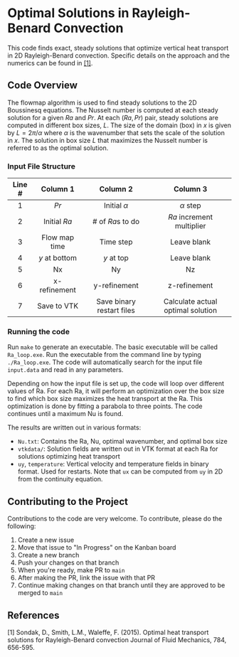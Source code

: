 # Optimal Solutions in Rayleigh-Benard Convection

This code finds exact, steady solutions that optimize vertical heat transport in 2D Rayleigh-Benard convection. Specific
details on the approach and the numerics can be found in [[1]](#1).

## Code Overview

The flowmap algorithm is used to find steady solutions to the 2D Boussinesq equations. The Nusselt number is computed at each
steady solution for a given $Ra$ and $Pr$. At each $(Ra, Pr)$ pair, steady solutions are computed in different box sizes,
$L$. The size of the domain (box) in $x$ is given by $L=2\pi/\alpha$ where $\alpha$ is the wavenumber that sets the scale of
the solution in $x$. The solution in box size $L$ that maximizes the Nusselt number is referred to as the optimal solution. 

### Input File Structure
| Line #   | Column 1      | Column 2                  | Column 3                          |
| :------: | :--------:    | :--------:                | :--------:                        |
| 1        | $Pr$          | Initial $\alpha$          | $\alpha$ step                     |
| 2        | Initial $Ra$  | # of $Ra$s to do          | $Ra$ increment multiplier         |
| 3        | Flow map time | Time step                 | Leave blank                       |
| 4        | $y$ at bottom | $y$ at top                | Leave blank                       |
| 5        | Nx            | Ny                        | Nz                                |
| 6        | x-refinement  | y-refinement              | z-refinement                      |
| 7        | Save to VTK   | Save binary restart files | Calculate actual optimal solution |

### Running the code
Run `make` to generate an executable. The basic executable will be called `Ra_loop.exe`. Run the executable from the command
line by typing `./Ra_loop.exe`. The code will automatically search for the input file `input.data` and read in any
parameters.

Depending on how the input file is set up, the code will loop over different values of Ra. For each Ra, it will perform an
optimization over the box size to find which box size maximizes the heat transport at the Ra. This optimization is done by
fitting a parabola to three points. The code continues until a maximum Nu is found.

The results are written out in various formats:
* `Nu.txt`: Contains the Ra, Nu, optimal wavenumber, and optimal box size
* `vtkdata/`: Solution fields are written out in VTK format at each Ra for solutions optimizing heat transport
* `uy`, `temperature`: Vertical velocity and temperature fields in binary format. Used for restarts. Note that `ux` can be
computed from `uy` in 2D from the continuity equation.

## Contributing to the Project
Contributions to the code are very welcome. To contribute, please do the following:
1. Create a new issue
2. Move that issue to "In Progress" on the Kanban board
3. Create a new branch
4. Push your changes on that branch
5. When you're ready, make PR to `main`
6. After making the PR, link the issue with that PR
7. Continue making changes on that branch until they are approved to be merged to `main`

## References
<a id="1">[1]</a> 
Sondak, D., Smith, L.M., Waleffe, F. (2015). 
Optimal heat transport solutions for Rayleigh-Benard convection
Journal of Fluid Mechanics, 784, 656-595.
